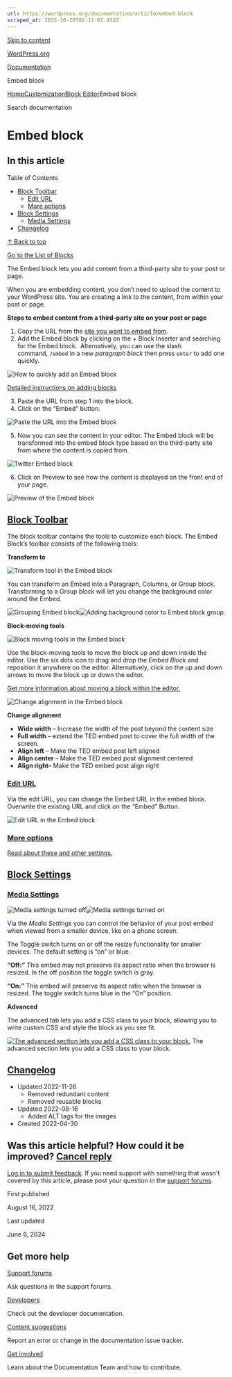 ```yaml
---
url: https://wordpress.org/documentation/article/embed-block
scraped_at: 2025-10-20T02:11:02.452Z
---
```


[Skip to content](https://wordpress.org/documentation/article/embed-block/#wp--skip-link--target)

[WordPress.org](https://wordpress.org/)

[Documentation](https://wordpress.org/documentation)

Embed block

[Home](https://wordpress.org/documentation)[Customization](https://wordpress.org/documentation/customization/)[Block Editor](https://wordpress.org/documentation/category/block-editor/)Embed block

Search documentation

# Embed block

## In this article

Table of Contents

- [Block Toolbar](https://wordpress.org/documentation/article/embed-block/#block-toolbar)
  - [Edit URL](https://wordpress.org/documentation/article/embed-block/#edit-url)
  - [More options](https://wordpress.org/documentation/article/embed-block/#more-options)
- [Block Settings](https://wordpress.org/documentation/article/embed-block/#block-settings)
  - [Media Settings](https://wordpress.org/documentation/article/embed-block/#media-settings)
- [Changelog](https://wordpress.org/documentation/article/embed-block/#changelog)

[↑ Back to top](https://wordpress.org/documentation/article/embed-block/#wp--skip-link--target)

[Go to the List of Blocks](https://wordpress.org/documentation/article/blocks/)

The Embed block lets you add content from a third-party site to your post or page.

When you are embedding content, you don’t need to upload the content to your WordPress site. You are creating a link to the content, from within your post or page.

**Steps to embed content from a third-party site on your post or page**

1. Copy the URL from the [site you want to embed from](https://wordpress.org/documentation/article/embeds/#list-of-sites-you-can-embed-from).
2. Add the Embed block by clicking on the + Block Inserter and searching for the Embed block.  Alternatively, you can use the slash command, `/embed` in a new _paragraph block_ then press `enter` to add one quickly.

![How to quickly add an Embed block](https://wordpress.org/support/files/2022/04/image-1.png)

[Detailed instructions on adding blocks](https://wordpress.org/documentation/article/adding-a-new-block/)

3. Paste the URL from step 1 into the block.
4. Click on the “Embed” button.

![Paste the URL into the Embed block](https://wordpress.org/support/files/2022/04/image-3.png)

5. Now you can see the content in your editor. The Embed block will be transformed into the embed block type based on the third-party site from where the content is copied from.

![Twitter Embed block](https://wordpress.org/support/files/2022/04/image-4.png)

6. Click on Preview to see how the content is displayed on the front end of your page.

![Preview of the Embed block](https://wordpress.org/documentation/files/2022/05/Preview-Twitter-1.jpg)

## [Block Toolbar](https://wordpress.org/documentation/article/embed-block/\#block-toolbar)

The block toolbar contains the tools to customize each block. The Embed Block’s toolbar consists of the following tools:

**Transform to**

![Transform tool in the Embed block](https://wordpress.org/documentation/files/2022/05/image-1.png)

You can transform an Embed into a Paragraph, Columns, or Group block. Transforming to a Group block will let you change the background color around the Embed.

![Grouping Embed block](https://wordpress.org/documentation/files/2022/05/image-2-1024x419.png)![Adding background color to Embed block group.](https://wordpress.org/documentation/files/2022/05/image-3.png)

**Block-moving tools**

![Block moving tools in the Embed block](https://wordpress.org/support/files/2022/08/Screen-Shot-2022-08-16-at-1.16.55-PM.png)

Use the block-moving tools to move the block up and down inside the editor. Use the six dots icon to drag and drop the _Embed Block_ and reposition it anywhere on the editor. Alternatively, click on the up and down arrows to move the block up or down the editor.

[Get more information about moving a block within the editor.](https://wordpress.org/documentation/article/moving-blocks/)

![Change alignment in the Embed block](https://wordpress.org/documentation/files/2022/05/image-4.png)

**Change alignment**

- **Wide width** – Increase the width of the post beyond the content size
- **Full width** – extend the TED embed post to cover the full width of the screen.
- **Align left** – Make the TED embed post left aligned
- **Align center** – Make the TED embed post alignment centered
- **Align right**– Make the TED embed post align right

### [Edit URL](https://wordpress.org/documentation/article/embed-block/\#edit-url)

Via the edit URL, you can change the Embed URL in the embed block. Overwrite the existing URL and click on the “Embed” Button.

![Edit URL in the Embed block](https://wordpress.org/documentation/files/2022/05/image-5.png)

### [More options](https://wordpress.org/documentation/article/embed-block/\#more-options)

[Read about these and other settings.](https://wordpress.org/documentation/article/more-options/)

## [Block Settings](https://wordpress.org/documentation/article/embed-block/\#block-settings)

### [Media Settings](https://wordpress.org/documentation/article/embed-block/\#media-settings)

![Media settings turned off](https://wordpress.org/documentation/files/2022/04/18-media_settings_disabled-1-2.jpg)![Media settings turned on](https://wordpress.org/documentation/files/2022/04/17-media_settings_enabled-2.jpg)

Via the _Media Settings_ you can control the behavior of your post embed when viewed from a smaller device, like on a phone screen.

The Toggle switch turns on or off the resize functionality for smaller devices. The default setting is “on” or blue.

**“Off:”** This embed may not preserve its aspect ratio when the browser is resized. In the off position the toggle switch is gray.

**“On:”** This embed will preserve its aspect ratio when the browser is resized. The toggle switch turns blue in the “On” position.

**Advanced**

The advanced tab lets you add a CSS class to your block, allowing you to write custom CSS and style the block as you see fit.

[![The advanced section lets you add a CSS class to your block.](https://wordpress.org/documentation/files/2022/04/19-advanced_settings-1-1.jpg)](https://wordpress.org/documentation/files/2022/04/19-advanced_settings-1-1.jpg) The advanced section lets you add a CSS class to your block.

## [Changelog](https://wordpress.org/documentation/article/embed-block/\#changelog)

- Updated 2022-11-26
  - Removed redundant content
  - Removed reusable blocks
- Updated 2022-08-16
  - Added ALT tags for the images
- Created 2022-04-30

## Was this article helpful? How could it be improved? [Cancel reply](https://wordpress.org/documentation/article/embed-block/\#respond)

[Log in to submit feedback](https://login.wordpress.org/?redirect_to=https%3A%2F%2Fwordpress.org%2Fdocumentation%2Farticle%2Fembed-block%2F&locale=en_US). If you need support with something that wasn't covered by this article, please post your question in the [support forums](https://wordpress.org/support/forums/).

First published

August 16, 2022

Last updated

June 6, 2024

## Get more help

[Support forums](https://wordpress.org/support/forums/)

Ask questions in the support forums.

[Developers](https://developer.wordpress.org/)

Check out the developer documentation.

[Content suggestions](https://github.com/WordPress/Documentation-Issue-Tracker/issues)

Report an error or change in the documentation issue tracker.

[Get involved](https://make.wordpress.org/docs/)

Learn about the Documentation Team and how to contribute.